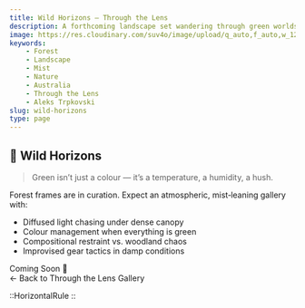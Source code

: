 ```yaml
---
title: Wild Horizons — Through the Lens
description: A forthcoming landscape set wandering through green worlds, moody light, and earth‑toned quiet. Full gallery & field notes coming soon.
image: https://res.cloudinary.com/suv4o/image/upload/q_auto,f_auto,w_1200,e_sharpen:100/v1754698657/blog/through-the-lens/www.AleksTrpkovski.com_-_Alfred_Nicholas_Gardens_07.05.2017_wwvr1a
keywords:
    - Forest
    - Landscape
    - Mist
    - Nature
    - Australia
    - Through the Lens
    - Aleks Trpkovski
slug: wild-horizons
type: page
---
```


<section class="max-w-3xl mx-auto mt-20">
  <h1 class="text-3xl sm:text-4xl font-bold mb-6 flex items-center gap-2 tracking-tight">🌿 <span>Wild Horizons</span></h1>
  <blockquote class="text-base sm:text-lg antialiased my-4 px-4 py-2 bg-green-blue text-secondary border-l-4 border-secondary rounded-md mb-10">
    <p class="my-2">Green isn’t just a colour — it’s a temperature, a humidity, a hush.</p>
  </blockquote>
  <p class="text-gray text-lg sm:text-xl leading-relaxed mb-6">Forest frames are in curation. Expect an atmospheric, mist‑leaning gallery with:</p>
  <ul class="list-disc pl-6 text-gray text-base sm:text-lg space-y-2 mb-10">
    <li>Diffused light chasing under dense canopy</li>
    <li>Colour management when everything is green</li>
    <li>Compositional restraint vs. woodland chaos</li>
    <li>Improvised gear tactics in damp conditions</li>
  </ul>
  <div class="text-center my-12">
    <span class="inline-block px-5 py-3 rounded-md bg-secondary text-primary font-semibold tracking-wide shadow-sm">Coming Soon 🌱</span>
  </div>
  <div class="flex justify-center mb-12">
    <NuxtLink to="/through-the-lens" class="text-primary font-semibold underline hover:no-underline">← Back to Through the Lens Gallery</NuxtLink>
  </div>
</section>

<div class="mb-8"></div>

::HorizontalRule
::
